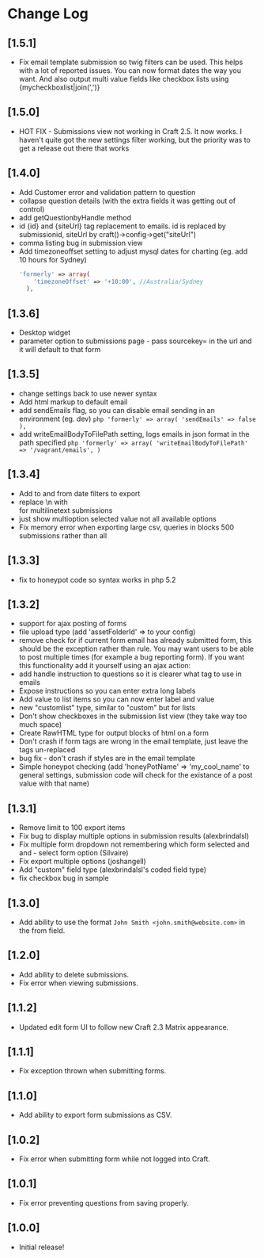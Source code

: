 # Change Log

## [1.5.1]
- Fix email template submission so twig filters can be used. This helps with a lot of reported issues. You can now format dates the way you want. And also output multi value fields like checkbox lists using {mycheckboxlist|join(',')}

## [1.5.0]
- HOT FIX - Submissions view not working in Craft 2.5. It now works. I haven't quite got the new settings filter working, but the priority was to get a release out there that works

## [1.4.0]
- Add Customer error and validation pattern to question
- collapse question details (with the extra fields it was getting out of control)
- add getQuestionbyHandle method
- id {id} and {siteUrl} tag replacement to emails. id is replaced by submissionid, siteUrl by craft()->config->get("siteUrl")
- comma listing bug in submission view
- Add timezoneoffset setting to adjust mysql dates for charting (eg. add 10 hours for Sydney)
    ```php
    'formerly' => array(
        'timezoneOffset' => '+10:00', //Australia/Sydney
      ),
    ```

## [1.3.6]
- Desktop widget
- parameter option to submissions page - pass sourcekey=<formId> in the url and it will default to that form

## [1.3.5]
- change settings back to use newer syntax
- Add html markup to default email
- add sendEmails flag, so you can disable email sending in an environment (eg. dev)
      ```php
      'formerly' => array(
          'sendEmails' => false
      ),
      ```
- add writeEmailBodyToFilePath setting, logs emails in json format in the path specified
      ```php
      'formerly' => array(
        'writeEmailBodyToFilePath' => '/vagrant/emails',
      )
      ```

## [1.3.4]
- Add to and from date filters to export
- replace \n with <br> for multilinetext submissions
- just show multioption selected value not all available options
- Fix memory error when exporting large csv, queries in blocks 500 submissions rather than all

## [1.3.3]
- fix to honeypot code so syntax works in php 5.2

## [1.3.2]
- support for ajax posting of forms
- file upload type (add 'assetFolderId' => <id of asset folder to store files> to your config)
- remove check for if current form email has already submitted form, this should be the exception rather than rule. You may want users to be able to post multiple times (for example a bug reporting form). If you want this functionality add it yourself using an ajax action:
- add handle instruction to questions so it is clearer what tag to use in emails
- Expose instructions so you can enter extra long labels
- Add value to list items so you can now enter label and value
- new "customlist" type, similar to "custom" but for lists
- Don't show checkboxes in the submission list view (they take way too much space)
- Create RawHTML type for output blocks of html on a form
- Don't crash if form tags are wrong in the email template, just leave the tags un-replaced
- bug fix - don't crash if styles are in the email template
- Simple honeypot checking (add 'honeyPotName' => 'my_cool_name' to general settings, submission code will check for the existance of a post value with that name)

## [1.3.1]
- Remove limit to 100 export items
- Fix bug to display multiple options in submission results (alexbrindalsl)
- Fix multiple form dropdown not remembering which form selected and and - select form option (Silvaire)
- Fix export multiple options (joshangell)
- Add "custom" field type (alexbrindalsl's coded field type)
- fix checkbox bug in sample

## [1.3.0]
- Add ability to use the format `John Smith <john.smith@website.com>` in the
from field.

## [1.2.0]
- Add ability to delete submissions.
- Fix error when viewing submissions.

## [1.1.2]
- Updated edit form UI to follow new Craft 2.3 Matrix appearance.

## [1.1.1]
- Fix exception thrown when submitting forms.

## [1.1.0]
- Add ability to export form submissions as CSV.

## [1.0.2]
- Fix error when submitting form while not logged into Craft.

## [1.0.1]
- Fix error preventing questions from saving properly.

## [1.0.0]
- Initial release!
